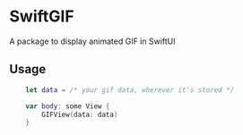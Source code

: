 # SwiftGIF
A package to display animated GIF in SwiftUI

## Usage

```swift
    let data = /* your gif data, wherever it's stored */

    var body: some View {
        GIFView(data: data)
    }
```
